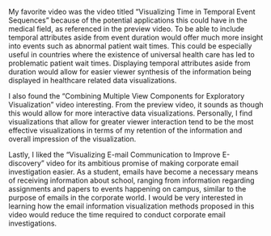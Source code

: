 My favorite video was the video titled “Visualizing Time in Temporal Event Sequences” because of the potential applications this could have in the medical field, as referenced in the preview video. To be able to include temporal attributes aside from event duration would offer much more insight into events such as abnormal patient wait times. This could be especially useful in countries where the existence of universal health care has led to problematic patient wait times. Displaying temporal attributes aside from duration would allow for easier viewer synthesis of the information being displayed in healthcare related data visualizations.

I also found the “Combining Multiple View Components for Exploratory Visualization” video interesting. From the preview video, it sounds as though this would allow for more interactive data visualizations. Personally, I find visualizations that allow for greater viewer interaction tend to be the most effective visualizations in terms of my retention of the information and overall impression of the visualization.

Lastly, I liked the “Visualizing E-mail Communication to Improve E-discovery” video for its ambitious promise of making corporate email investigation easier. As a student, emails have become a necessary means of receiving information about school, ranging from information regarding assignments and papers to events happening on campus, similar to the purpose of emails in the corporate world. I would be very interested in learning how the email information visualization methods proposed in this video would reduce the time required to conduct corporate email investigations.
